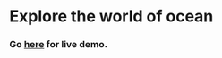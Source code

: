 # Explore the world of ocean

### Go **[here](https://sosibona.github.io/world-of-ocean/index.html)** for live demo.